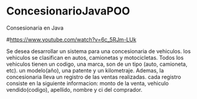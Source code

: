 # ConcesionarioJavaPOO
Consesionaria en Java 

#https://www.youtube.com/watch?v=6c_5RJm-LUk

Se desea desarrollar un sistema para una concesionaria de vehiculos. los vehiculos se clasifican en autos, camionetas y motocicletas.
Todos los vehiculos tienen  un codigo, una marca, son de un tipo (auto, camioneta, etc). un modelo(año), una patente y un kilometraje. 
Ademas, la concesionaria lleva un registro de las ventas realizadas. cada registro consiste en la siguiente informacion: monto de la venta,
vehiculo vendido(codigo), apellido, nombre y ci del comprador.
